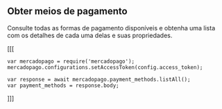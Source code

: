 ## Obter meios de pagamento

Consulte todas as formas de pagamento disponíveis e obtenha uma lista com os detalhes de cada uma delas e suas propriedades.

[[[
```node
var mercadopago = require('mercadopago');
mercadopago.configurations.setAccessToken(config.access_token);

var response = await mercadopago.payment_methods.listAll();
var payment_methods = response.body;
```
]]]